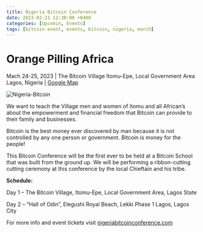 ```yaml
---
title: Nigeria Bitcoin Conference 
date: 2023-02-21 12:38:00 +0400
categories: [Upcomin, Events]
tags: [bitcoin event, events, bitcoin, nigeria, march]
---
```


# **Orange Pilling Africa**

Mach 24-25, 2023 | The Bitcoin Village Itomu-Epe, Local Government Area Lagos, Nigeria | [Google Map](https://www.google.com/maps/search/?api=1&query=6.50216426894%2C3.63182953881)

![Nigeria-Bitcoin](https://nostr.build/i/nostr.build_58902c2688140eff16cc384e3c28e4e7cf476292c1625b0ab3054b74948403d0.jpg)

We want to teach the Village men and women of Itomu and all African’s about the empowerment and financial freedom that Bitcoin can provide to their family and businesses.

Bitcoin is the best money ever discovered by man because it is not controlled by any one person or government.  Bitcoin is money for the people!

This Bitcoin Conference will be the first ever to be held at a Bitcoin School that was built from the ground up.  We will be performing a ribbon-cutting cutting ceremony at this conference by the local Chieftain and his tribe.

**Schedule:**

Day 1 – The Bitcoin Village, Itomu-Epe, Local Government Area, Lagos State

Day 2 – “Hall of Odin”, Elegushi Royal Beach, Lekki Phase 1 Lagos, Lagos City

For more info and event tickets visit [nigeriabitcoinconference.com](https://nigeriabitcoinconference.com/) 
